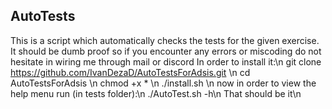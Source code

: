 ## AutoTests
This is a script which automatically checks the tests for the given exercise.
It should be dumb proof so if you encounter any errors or miscoding do not hesitate in wiring me through mail or discord
In order to install it:\n
git clone https://github.com/IvanDezaD/AutoTestsForAdsis.git \n
cd AutoTestsForAdsis \n
chmod +x * \n
./install.sh <path-to-tests-folder> \n
now in order to view the help menu run (in tests folder):\n
./AutoTest.sh -h\n
That should be it\n
